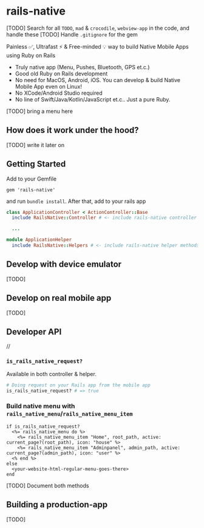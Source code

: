 # rails-native

[TODO] Search for all `TODO`, `mad` & `crocodile`, `webview-app` in the code, and handle these
[TODO] Handle `.gitignore` for the gem

Painless ✅, Ultrafast ⚡ & Free-minded 💡 way to build Native Mobile Apps using Ruby on Rails

* Truly native app (Menu, Pushes, Bluetooth, GPS et.c.)
* Good old Ruby on Rails development
* No need for MacOS, Android, iOS. You can develop & build Native Mobile App even on Linux!
* No XCode/Android Studio required
* No line of Swift/Java/Kotlin/JavaScript et.c.. Just a pure Ruby.

[TODO] bring a menu here

## How does it work under the hood?

[TODO] write it later on

## Getting Started

Add to your Gemfile

```
gem 'rails-native'
```

and run `bundle install`. After that, add to your rails app

```rb
class ApplicationController < ActionController::Base
  include RailsNative::Controller # <- include rails-native controller methods

  ...
```

```rb
module ApplicationHelper
  include RailsNative::Helpers # <- include rails-native helper methods
```

## Develop with device emulator

[TODO]

## Develop on real mobile app

[TODO]

## Developer API

//

### `is_rails_native_request?`

Available in both controller & helper.

```rb
# Doing request on your Rails app from the mobile app
is_rails_native_request? # => true
```

### Build native menu with `rails_native_menu`/`rails_native_menu_item`

```
if is_rails_native_request?
  <%= rails_native_menu do %>
    <%= rails_native_menu_item "Home", root_path, active: current_page?(root_path), icon: "house" %>
    <%= rails_native_menu_item "Adminpanel", admin_path, active: current_page?(admin_path), icon: "user" %>
  <% end %>
else
  <your-website-html-regular-menu-goes-there>
end
```

[TODO] Document both methods

## Building a production-app

[TODO]
